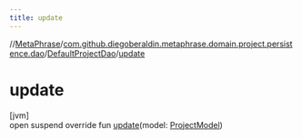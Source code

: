 ```yaml
---
title: update
---
```

//[MetaPhrase](../../../index.html)/[com.github.diegoberaldin.metaphrase.domain.project.persistence.dao](../index.html)/[DefaultProjectDao](index.html)/[update](update.html)



# update



[jvm]\
open suspend override fun [update](update.html)(model: [ProjectModel](../../com.github.diegoberaldin.metaphrase.domain.project.data/-project-model/index.html))




